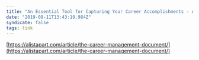 ```yaml
---
title: "An Essential Tool for Capturing Your Career Accomplishments - A List Apart"
date: "2019-08-11T13:43:10.984Z"
syndicate: false
tags: link
---
```


[https://alistapart.com/article/the-career-management-document/](https://alistapart.com/article/the-career-management-document/)